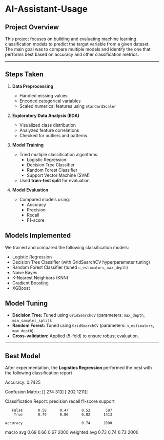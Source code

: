 # AI-Assistant-Usage

##  Project Overview
This project focuses on building and evaluating machine learning classification models to predict the target variable from a given dataset.  
The main goal was to compare multiple models and identify the one that performs best based on accuracy and other classification metrics.

---

##  Steps Taken
1. **Data Preprocessing**
   - Handled missing values  
   - Encoded categorical variables  
   - Scaled numerical features using `StandardScaler`  

2. **Exploratory Data Analysis (EDA)**
   - Visualized class distribution  
   - Analyzed feature correlations  
   - Checked for outliers and patterns  

3. **Model Training**
   - Tried multiple classification algorithms:  
     - Logistic Regression  
     - Decision Tree Classifier  
     - Random Forest Classifier  
     - Support Vector Machine (SVM)  
   - Used **train-test split** for evaluation  

4. **Model Evaluation**
   - Compared models using:  
     - Accuracy  
     - Precision  
     - Recall  
     - F1-score
       
 ## Models Implemented
We trained and compared the following classification models:
- Logistic Regression  
- Decision Tree Classifier (with GridSearchCV hyperparameter tuning)  
- Random Forest Classifier (tuned `n_estimators`, `max_depth`)  
- Naive Bayes  
- K-Nearest Neighbors (KNN)  
- Gradient Boosting  
- XGBoost
  
##  Model Tuning
- **Decision Tree:** Tuned using `GridSearchCV` (parameters: `max_depth`, `min_samples_split`).  
- **Random Forest:** Tuned using `GridSearchCV` (parameters: `n_estimators`, `max_depth`).  
- **Cross-validation:** Applied (5-fold) to ensure robust evaluation.  
---

##  Best Model
After experimentation, the **Logistics Regression** performed the best with the following classification report

Accuracy: 0.7425

Confusion Matrix:
 [[ 274  313]
 [ 202 1211]]

Classification Report:
               precision    recall  f1-score   support

       False       0.58      0.47      0.52       587
        True       0.79      0.86      0.82      1413

    accuracy                           0.74      2000
   macro avg       0.69      0.66      0.67      2000
weighted avg       0.73      0.74      0.73      2000



